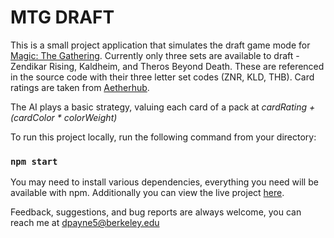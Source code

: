 # MTG DRAFT

This is a small project application that simulates the draft game mode for [Magic: The Gathering](https://en.wikipedia.org/wiki/Magic:_The_Gathering). Currently only three sets are available to draft - Zendikar Rising, Kaldheim, and Theros Beyond Death. These are referenced in the source code with their three letter set codes (ZNR, KLD, THB). Card ratings are taken from [Aetherhub](https://aetherhub.com/).

The AI plays a basic strategy, valuing each card of a pack at <em>cardRating + (cardColor \* colorWeight) </em>

To run this project locally, run the following command from your directory:

### `npm start`

You may need to install various dependencies, everything you need will be available with npm.
Additionally you can view the live project [here](http://draftbucket.s3-website.us-east-2.amazonaws.com).

Feedback, suggestions, and bug reports are always welcome, you can reach me at dpayne5@berkeley.edu
